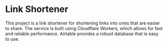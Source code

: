 # Link Shortener

This project is a link shortener for shortening links into ones that are easier to share.
The service is built using Cloudflare Workers, which allows for fast and reliable performance.
Airtable provides a robust database that is easy to use.
